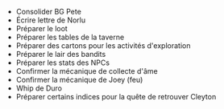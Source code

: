 - Consolider BG Pete
- Écrire lettre de Norlu
- Préparer le loot
- Préparer les tables de la taverne
- Préparer des cartons pour les activités d'exploration
- Préparer le lair des bandits
- Préparer les stats des NPCs
- Confirmer la mécanique de collecte d'âme
- Confirmer la mécanique de Joey (feu)
- Whip de Duro
- Préparer certains indices pour la quête de retrouver Cleyton